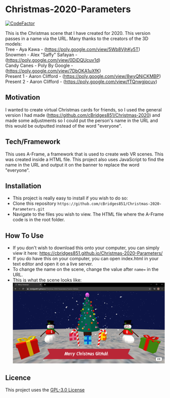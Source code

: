 # Christmas-2020-Parameters

[![CodeFactor](https://www.codefactor.io/repository/github/cbridges851/christmas-2020-parameters/badge/main)](https://www.codefactor.io/repository/github/cbridges851/christmas-2020-parameters/overview/main)

This is the Christmas scene that I have created for 2020. This version passes in a name via the URL.
Many thanks to the creators of the 3D models:  
Tree - Aya Kawa - (https://poly.google.com/view/5Wb8VjhKy5T)  
Snowmen - Alex "Saffy" Safayan - (https://poly.google.com/view/0DiDQUcuv1d)  
Candy Canes - Poly By Google - (https://poly.google.com/view/7DbOKA1uXfK)  
Present 1 - Aaron Clifford - (https://poly.google.com/view/8wyQNiCKMBP)  
Present 2 - Aaron Clifford - (https://poly.google.com/view/fTQnwgjpcuv)  

## Motivation
I wanted to create virtual Christmas cards for friends, so I used the general version I had made (https://github.com/cBridges851/Christmas-2020) and made some adjustments so I could put the person's name in the URL and this would be outputted instead of the word "everyone".

## Tech/Framework
This uses A-Frame, a framework that is used to create web VR scenes. This was created inside a HTML file. This project also uses JavaScript to find the name in the URL and output it on the banner to replace the word "everyone".

## Installation
- This project is really easy to install if you wish to do so:
- Clone this repository `https://github.com/cBridges851/Christmas-2020-Parameters.git`
- Navigate to the files you wish to view. The HTML file where the A-Frame code is in the root folder.

## How To Use
- If you don't wish to download this onto your computer, you can simply view it here: https://cbridges851.github.io/Christmas-2020-Parameters/
- If you do have this on your computer, you can open index.html in your text editor and open it on a live server.
- To change the name on the scene, change the value after `name=` in the URL.
- This is what the scene looks like:
![Christmas Scene Parameters Screenshot](ChristmasScene.png)

## Licence
This project uses the [GPL-3.0 License](https://github.com/cBridges851/Christmas-2020-Parameters/blob/main/LICENSE)
